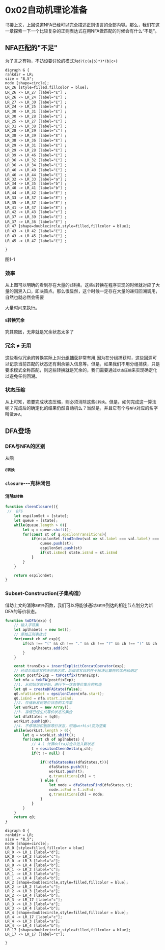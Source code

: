 # 0x02自动机理论准备

书接上文，上回说道NFA已经可以完全描述正则语言的全部内容。那么，我们在这一章探索一下一个比较复杂的正则表达式在用NFA做匹配的时候会有什么“不足“。

## NFA匹配的"不足"

为了言之有物，不妨设要讨论的模式为`d?(c(a|b)*)*(b|c+)`

```graphviz
digraph G {
rankdir = LR;
size = "8,5";
node [shape=circle];
LR_26 [style=filled,fillcolor = blue];
LR_26 -> LR_27 [label="ℇ"] ;
LR_26 -> LR_24 [label="ℇ"] ;
LR_27 -> LR_30 [label="ℇ"] ;
LR_24 -> LR_25 [label="d"] ;
LR_30 -> LR_31 [label="ℇ"] ;
LR_30 -> LR_28 [label="ℇ"] ;
LR_25 -> LR_27 [label="ℇ"] ;
LR_31 -> LR_38 [label="ℇ"] ;
LR_28 -> LR_29 [label="c"] ;
LR_38 -> LR_39 [label="ℇ"] ;
LR_38 -> LR_36 [label="ℇ"] ;
LR_29 -> LR_31 [label="ℇ"] ;
LR_29 -> LR_28 [label="ℇ"] ;
LR_39 -> LR_46 [label="ℇ"] ;
LR_36 -> LR_32 [label="ℇ"] ;
LR_36 -> LR_34 [label="ℇ"] ;
LR_46 -> LR_40 [label="ℇ"] ;
LR_46 -> LR_44 [label="ℇ"] ;
LR_32 -> LR_33 [label="a"] ;
LR_34 -> LR_35 [label="b"] ;
LR_40 -> LR_41 [label="b"] ;
LR_44 -> LR_42 [label="ℇ"] ;
LR_33 -> LR_37 [label="ℇ"] ;
LR_35 -> LR_37 [label="ℇ"] ;
LR_41 -> LR_47 [label="ℇ"] ;
LR_42 -> LR_43 [label="c"] ;
LR_37 -> LR_39 [label="ℇ"] ;
LR_37 -> LR_36 [label="ℇ"] ;
LR_47 [shape=doublecircle,style=filled,fillcolor = blue];
LR_43 -> LR_42 [label="ℇ"] ;
LR_43 -> LR_45 [label="ℇ"] ;
LR_45 -> LR_47 [label="ℇ"] ;

}
```

图1-1

### 效率

从上图可以明确的看到存在大量的`ℇ`转换。这些`ℇ`转换在程序实现的时候就对应了大量的回溯入口，即决策点。那么很显然，这个时候一定存在大量的递归回溯调用，自然也就必然会需要

大量时间来执行。

#### `ℇ`转换冗余

究其原因，无非就是冗余状态太多了

### 冗余 ≠ 无用

这些看似冗余的转换实际上对[分组捕获](https://zhuanlan.zhihu.com/p/83876910#)非常有用,因为在分组捕获时，这些回溯可以记录当前匹配的状态还有剩余输入信息等。但是，如果我们不用分组捕获，只是要求模式全称匹配，则这些转换就是冗余的，我们需要通过`状态压缩`来实现确定化以避免任何回溯。

### 状态压缩

从上可知，若要完成状态压缩，则必须消除这些`ℇ转换`。但是，如何完成这一算法呢？完成后的确定化的结果仍然自动机么？当然是，并且它有个与`NFA`对应的名字叫做`DFA`。

## DFA登场

### DFA与NFA的区别

从图

#### `ℇ转换`


### `closure`---克林闭包



#### 消除`ℇ转换`

```javascript
function cleenClosure(){
 //  BFS
    let espilonSet = [state];
    let queue = [state];
    while(queue.length > 0){
        let q = queue.shift();
        for(const st of q.epsilonTransitions){
            if(espilonSet.findIndex(val => st.label === val.label) === -1){
                queue.push(st);
                espilonSet.push(st)
                if(st.isEnd) state.isEnd = st.isEnd
            }
        }
    }

    return espilonSet;
}
```

### Subset-Construction(子集构造）

借助上文的消除`ℇ转换`函数，我们可以将能够通过`ℇ转换`到达的相连节点划分为新DFA的等价状态。

```javascript
function toDFA(exp) {
    // 输入字符集
    let aplhabets = new Set();
    // 原始正则表达式
    for(const ch of exp){
        if(ch !== "(" && ch !== "." && ch !== "?" && ch !== ")" && ch !== "*" && ch !== "|") {
            aplhabets.add(ch)
        }
    }

    const transExp = insertExplicitConcatOperator(exp);
    // 经过后缀改写的正则表达式，后缀改写目的在于解决运算符的优先级确定
    const postfixExp = toPostfix(transExp);
    let nfa = toNFA(postfixExp);
    //1. 从初始状态开始，进行下一状态等价集合的构造
    let q0 = createDFAState(false);
    q0.nfaStateSet = epsilonCleen(nfa.start);
    q0.isEnd = nfa.start.isEnd;
    //2. 存储新发现等价状态的工作集
    let workLst = new Array();
    //3. 存储已经生成等价状态的集合
    let dfaStates = [q0];
    workLst.push(q0);
    //4. 不停增加和删除等价状态，知道workLst变为空集
    while(workLst.length > 0){
        let q = workLst.shift();
        for(const ch of aplhabets) {
            // 4.1 计算delta并合并进入新状态
            t = epsilonCleenDelta(q,ch);
            if(t != null) {

                if(!dfaStatesHas(dfaStates,t)){
                    dfaStates.push(t);
                    workLst.push(t);
                    q.transitions[ch] = t
                } else {
                    let node = dfaStatesFind(dfaStates,t);
                    node.isEnd = t.isEnd;
                    q.transitions[ch] = node;
                }
            }
        }
    }
    return q0;
}
```

```graphviz
digraph G {
rankdir = LR;
size = "8,5";
node [shape=circle];
LR_0 [style=filled,fillcolor = blue]
LR_0 -> LR_1 [label="d"];
LR_0 -> LR_2 [label="c"];
LR_0 -> LR_3 [label="a"];
LR_0 -> LR_4 [label="b"];
LR_1 -> LR_2 [label="c"];
LR_1 -> LR_3 [label="a"];
LR_1 -> LR_4 [label="b"];
LR_2 [shape=doublecircle,style=filled,fillcolor = blue];
LR_2 -> LR_2 [label="c"];
LR_2 -> LR_3 [label="a"];
LR_2 -> LR_4 [label="b"];
LR_3 -> LR_17 [label="c"];
LR_3 -> LR_3 [label="a"];
LR_3 -> LR_4 [label="b"];
LR_4 [shape=doublecircle,style=filled,fillcolor = blue];
LR_4 -> LR_17 [label="c"];
LR_4 -> LR_3 [label="a"];
LR_4 -> LR_4 [label="b"];
LR_17 [shape=doublecircle,style=filled,fillcolor = blue];
LR_17 -> LR_17 [label="c"];

}
```
